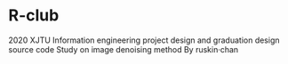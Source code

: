 # R-club
2020 XJTU Information engineering project design and graduation design source code
Study on image denoising method
By ruskin·chan
